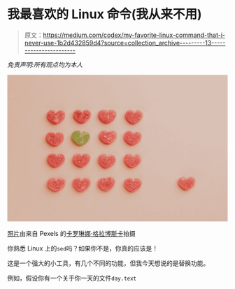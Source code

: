 # 我最喜欢的 Linux 命令(我从来不用)

> 原文：<https://medium.com/codex/my-favorite-linux-command-that-i-never-use-1b2d432859d4?source=collection_archive---------13----------------------->

*免责声明:所有观点均为本人*

![](img/f36546c3f57dc68d2de3f09f9cee5c62.png)

[照片](https://www.pexels.com/photo/heart-shaped-gummy-candy-assorted-in-rows-with-one-candy-aside-against-pink-background-4016522/)由来自 Pexels 的[卡罗琳娜·格拉博斯卡](https://www.pexels.com/@karolina-grabowska/)拍摄

你熟悉 Linux 上的`sed`吗？如果你不是，你真的应该是！

这是一个强大的小工具，有几个不同的功能，但我今天想说的是替换功能。

例如，假设你有一个关于你一天的文件`day.text`